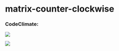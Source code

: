 # matrix-counter-clockwise

### CodeClimate:
<a href="https://codeclimate.com/github/Dddarknight/matrix-counter-clockwise/maintainability"><img src="https://api.codeclimate.com/v1/badges/d48cf0f09132bc0b8efa/maintainability" /></a>

<a href="https://codeclimate.com/github/Dddarknight/matrix-counter-clockwise/test_coverage"><img src="https://api.codeclimate.com/v1/badges/d48cf0f09132bc0b8efa/test_coverage" /></a>
